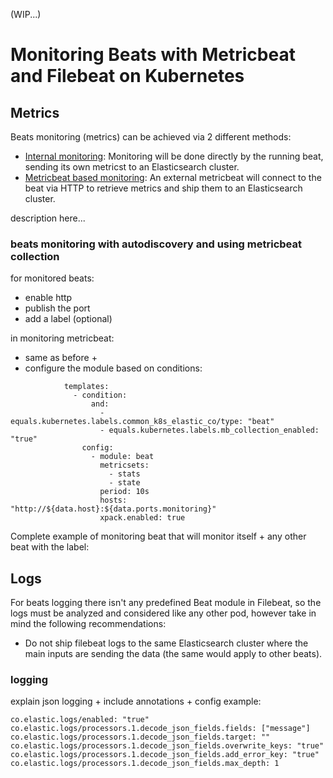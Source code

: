 (WIP...)
# Monitoring Beats with Metricbeat and Filebeat on Kubernetes

## Metrics

Beats monitoring (metrics) can be achieved via 2 different methods:
- [Internal monitoring](): Monitoring will be done directly by the running beat, sending its own metricst to an Elasticsearch cluster.
- [Metricbeat based monitoring](): An external metricbeat will connect to the beat via HTTP to retrieve metrics and ship them to an Elasticsearch cluster.

description here...

### beats monitoring with autodiscovery and using metricbeat collection

for monitored beats:
- enable http
- publish the port
- add a label (optional)

in monitoring metricbeat:
- same as before +
- configure the module based on conditions:

```
            templates:
              - condition:
                  and:
                    - equals.kubernetes.labels.common_k8s_elastic_co/type: "beat"
                    - equals.kubernetes.labels.mb_collection_enabled: "true"
                config:
                  - module: beat
                    metricsets:
                      - stats
                      - state
                    period: 10s
                    hosts: "http://${data.host}:${data.ports.monitoring}"
                    xpack.enabled: true
```

Complete example of monitoring beat that will monitor itself + any other beat with the label:

## Logs

For beats logging there isn't any predefined Beat module in Filebeat, so the logs must be analyzed and considered like any other pod, however take in mind the following recommendations:

- Do not ship filebeat logs to the same Elasticsearch cluster where the main inputs are sending the data (the same would apply to other beats).



### logging

explain json logging + include annotations + config example:

```
co.elastic.logs/enabled: "true"
co.elastic.logs/processors.1.decode_json_fields.fields: ["message"]
co.elastic.logs/processors.1.decode_json_fields.target: ""
co.elastic.logs/processors.1.decode_json_fields.overwrite_keys: "true"
co.elastic.logs/processors.1.decode_json_fields.add_error_key: "true"
co.elastic.logs/processors.1.decode_json_fields.max_depth: 1
```
